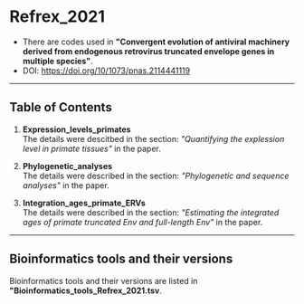 # Refrex_2021  
- There are codes used in **"Convergent evolution of antiviral machinery derived from endogenous retrovirus truncated envelope genes in multiple species"**.  
- DOI: https://doi.org/10/1073/pnas.2114441119  


**  **
## Table of Contents
1. **Expression_levels_primates**  
The details were descitbed in the section: *"Quantifying the explession level in primate tissues"* in the paper.  

2. **Phylogenetic_analyses**  
The details were described in the section: *"Phylogenetic and sequence analyses"* in the paper.  

3. **Integration_ages_primate_ERVs**  
The details were described in the section: *"Estimating the integrated ages of primate truncated Env and full-length Env"* in the paper.  


** **
## Bioinformatics tools and their versions  
Bioinformatics tools and their versions are listed in **"Bioinformatics_tools_Refrex_2021.tsv**.   
